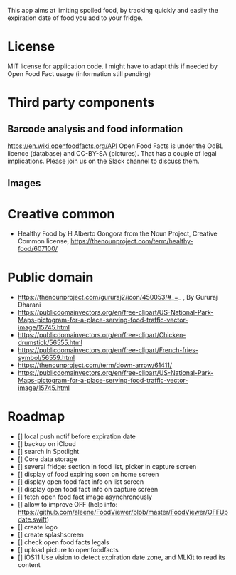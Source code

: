 This app aims at limiting spoiled food, by tracking quickly and easily the expiration date of food you add to your fridge.

# License
MIT license for application code. I might have to adapt this if needed by Open Food Fact usage (information still pending)

# Third party components
## Barcode analysis and food information
https://en.wiki.openfoodfacts.org/API
Open Food Facts is under the OdBL licence (database) and CC-BY-SA (pictures). That has a couple of legal implications. Please join us on the Slack channel to discuss them.

## Images
# Creative common
- Healthy Food by H Alberto Gongora from the Noun Project, Creative Common license, https://thenounproject.com/term/healthy-food/607100/
# Public domain
- https://thenounproject.com/gururaj2/icon/450053/#_=_ , By Gururaj Dharani
- https://publicdomainvectors.org/en/free-clipart/US-National-Park-Maps-pictogram-for-a-place-serving-food-traffic-vector-image/15745.html
- https://publicdomainvectors.org/en/free-clipart/Chicken-drumstick/56555.html
- https://publicdomainvectors.org/en/free-clipart/French-fries-symbol/56559.html
- https://thenounproject.com/term/down-arrow/61411/
- https://publicdomainvectors.org/en/free-clipart/US-National-Park-Maps-pictogram-for-a-place-serving-food-traffic-vector-image/15745.html

# Roadmap
- [] local push notif before expiration date
- [] backup on iCloud
- [] search in Spotlight
- [] Core data storage
- [] several fridge: section in food list, picker in capture screen
- [] display of food expiring soon on home screen
- [] display open food fact info on list screen
- [] display open food fact info on capture screen
- [] fetch open food fact image asynchronously
- [] allow to improve OFF (help info: https://github.com/aleene/FoodViewer/blob/master/FoodViewer/OFFUpdate.swift)
- [] create logo
- [] create splashscreen
- [] check open food facts legals
- [] upload picture to openfoodfacts
- [] iOS11 Use vision to detect expiration date zone, and MLKit to read its content
